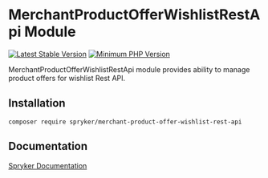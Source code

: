 # MerchantProductOfferWishlistRestApi Module
[![Latest Stable Version](https://poser.pugx.org/spryker/merchant-product-offer-wishlist-rest-api/v/stable.svg)](https://packagist.org/packages/spryker/merchant-product-offer-wishlist-rest-api)
[![Minimum PHP Version](https://img.shields.io/badge/php-%3E%3D%208.1-8892BF.svg)](https://php.net/)

MerchantProductOfferWishlistRestApi module provides ability to manage product offers for wishlist Rest API.

## Installation

```
composer require spryker/merchant-product-offer-wishlist-rest-api
```

## Documentation

[Spryker Documentation](https://docs.spryker.com)
